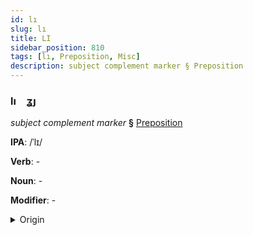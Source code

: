 ```yaml
---
id: lı
slug: lı
title: LI
sidebar_position: 810
tags: [lı, Preposition, Misc]
description: subject complement marker § Preposition
---
```


### lı&emsp;<span kind="abugida">ʓȷ</span>

*subject complement marker* **§** [Preposition](../../tags/Preposition)

**IPA**: /ˈlɪ/

**Verb**: -

**Noun**: -

**Modifier**: -

<details>
    <summary>Origin</summary>
    - -<br/>
    <em>Misc Language Family</em>
</details>